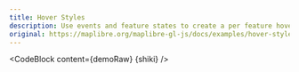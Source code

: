 ```yaml
---
title: Hover Styles
description: Use events and feature states to create a per feature hover effect.
original: https://maplibre.org/maplibre-gl-js/docs/examples/hover-styles/
---
```


<script lang="ts">
  import Demo from "./HoverStyles.svelte";
  import demoRaw from "./HoverStyles.svelte?raw";
  import CodeBlock from "../../CodeBlock.svelte";
  let { shiki } = $props();
</script>

<Demo />

<CodeBlock content={demoRaw} {shiki} />
